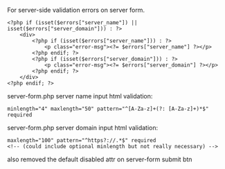 
For server-side validation errors on server form.
```
<?php if (isset($errors["server_name"]) || isset($errors["server_domain"])) : ?>
    <div>
        <?php if (isset($errors["server_name"])) : ?>
            <p class="error-msg"><?= $errors["server_name"] ?></p>
        <?php endif; ?>
        <?php if (isset($errors["server_domain"])) : ?>
            <p class="error-msg"><?= $errors["server_domain"] ?></p>
        <?php endif; ?>
    </div>
<?php endif; ?>
```

server-form.php server name input html validation:
```
minlength="4" maxlength="50" pattern="^[A-Za-z]+(?: [A-Za-z]+)*$" required
```

server-form.php server domain input html validation:
```
maxlength="100" pattern="^https?://.*$" required 
<!-- (could include optional minlength but not really necessary) -->
```

also removed the default disabled attr on server-form submit btn
